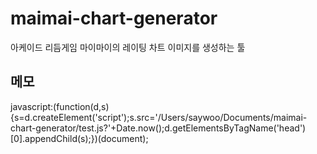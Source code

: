 # maimai-chart-generator
아케이드 리듬게임 마이마이의 레이팅 차트 이미지를 생성하는 툴


## 메모

javascript:(function(d,s){s=d.createElement('script');s.src='/Users/saywoo/Documents/maimai-chart-generator/test.js?'+Date.now();d.getElementsByTagName('head')[0].appendChild(s);})(document);
